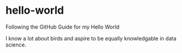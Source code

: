 # hello-world
Following the GitHub Guide for my Hello World

I know a lot about birds and aspire to be equally knowledgable in data science.
